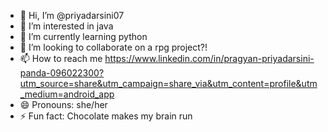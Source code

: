 - 👋 Hi, I’m @priyadarsini07
- 👀 I’m interested in java
- 🌱 I’m currently learning python
- 💞️ I’m looking to collaborate on a rpg project?!
- 📫 How to reach me https://www.linkedin.com/in/pragyan-priyadarsini-panda-096022300?utm_source=share&utm_campaign=share_via&utm_content=profile&utm_medium=android_app
- 😄 Pronouns: she/her
- ⚡ Fun fact: Chocolate makes my brain run

<!---
priyadarsini07/priyadarsini07 is a ✨ special ✨ repository because its `README.md` (this file) appears on your GitHub profile.
You can click the Preview link to take a look at your changes.
--->
